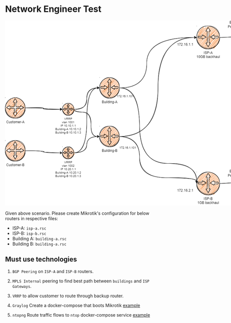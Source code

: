# Network Engineer Test

<img src="./resources/mpls-multi-gateway-setup.drawio.png" alt="Network Scenario" style="max-width: 900px; max-width:900px;"/>

Given above scenario.
Please create Mikrotik's configuration for below routers in respective files:

- ISP-A: `isp-a.rsc`
- ISP-B: `isp-b.rsc`
- Building A: `building-a.rsc`
- Building B: `building-a.rsc`

## Must use technologies

1. `BGP Peering` on `ISP-A` and `ISP-B` routers.

2. `MPLS Internal` peering to find best path between `buildings` and `ISP Gateways`.

3. `VRRP` to allow customer to route through backup router.

4. `Graylog` Create a docker-compose that boots Mikrotik [example](https://github.com/Graylog2/docker-compose/tree/main/cluster)

5. `ntopng` Route traffic flows to `ntop` docker-compose service [example](https://github.com/frostasm/ntopng-docker)
